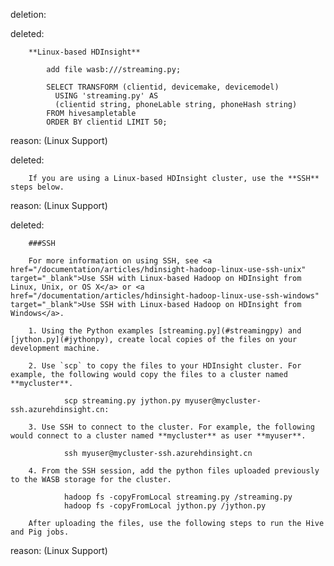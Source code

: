 deletion:

deleted:

		**Linux-based HDInsight**
		
			add file wasb:///streaming.py;
		
			SELECT TRANSFORM (clientid, devicemake, devicemodel)
			  USING 'streaming.py' AS
			  (clientid string, phoneLable string, phoneHash string)
			FROM hivesampletable
			ORDER BY clientid LIMIT 50;

reason: (Linux Support)

deleted:

		If you are using a Linux-based HDInsight cluster, use the **SSH** steps below.

reason: (Linux Support)

deleted:

		###SSH
		
		For more information on using SSH, see <a href="/documentation/articles/hdinsight-hadoop-linux-use-ssh-unix" target="_blank">Use SSH with Linux-based Hadoop on HDInsight from Linux, Unix, or OS X</a> or <a href="/documentation/articles/hdinsight-hadoop-linux-use-ssh-windows" target="_blank">Use SSH with Linux-based Hadoop on HDInsight from Windows</a>.
		
		1. Using the Python examples [streaming.py](#streamingpy) and [jython.py](#jythonpy), create local copies of the files on your development machine.
		
		2. Use `scp` to copy the files to your HDInsight cluster. For example, the following would copy the files to a cluster named **mycluster**.
		
				scp streaming.py jython.py myuser@mycluster-ssh.azurehdinsight.cn:
		
		3. Use SSH to connect to the cluster. For example, the following would connect to a cluster named **mycluster** as user **myuser**.
		
				ssh myuser@mycluster-ssh.azurehdinsight.cn
		
		4. From the SSH session, add the python files uploaded previously to the WASB storage for the cluster.
		
				hadoop fs -copyFromLocal streaming.py /streaming.py
				hadoop fs -copyFromLocal jython.py /jython.py
		
		After uploading the files, use the following steps to run the Hive and Pig jobs.

reason: (Linux Support)

